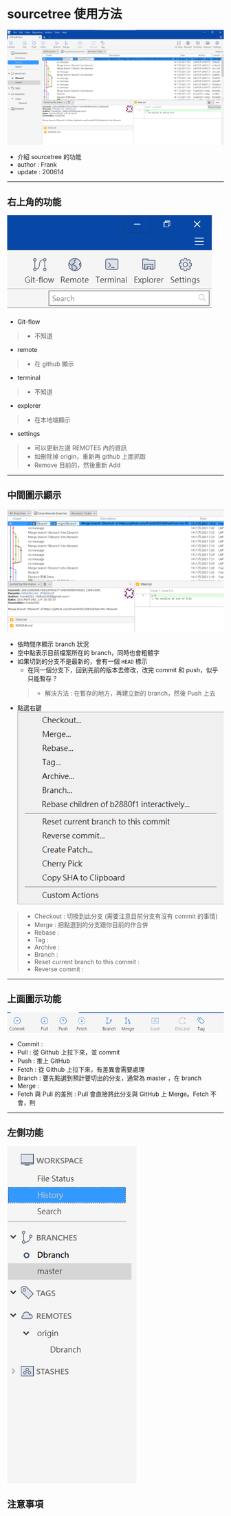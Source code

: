 # sourcetree 使用方法
![image](https://github.com/Frank0321/GitHubTest/blob/master/sourcetree_png/%E6%95%B4%E9%AB%94%E5%9C%96%E7%A4%BA.png)
- 介紹 sourcetree 的功能
- author : Frank
- update : 200614
---
## 右上角的功能
![image](https://github.com/Frank0321/GitHubTest/blob/master/sourcetree_png/%E5%8F%B3%E4%B8%8A%E8%A7%92%E5%8A%9F%E8%83%BD.png)
- Git-flow
> - 不知道
- remote
> - 在 github 顯示
- terminal
> - 不知道
- explorer
> - 在本地端顯示
- settings
> - 可以更新左邊 REMOTES 內的資訊
> - 如刪除掉 origin，重新再 github 上面抓取
> - Remove 目前的，然後重新 Add
---
## 中間圖示顯示
![image](https://github.com/Frank0321/GitHubTest/blob/master/sourcetree_png/%E4%B8%AD%E9%96%93%E5%9C%96%E7%A4%BA%E9%A1%AF%E7%A4%BA.png)
- 依時間序顯示 branch 狀況
- 空中點表示目前檔案所在的 branch，同時也會粗體字
- 如果切到的分支不是最新的，會有一個 `HEAD` 標示
  - 在同一個分支下，回到先前的版本去修改，改完 commit 和 push，似乎只能暫存 ?
  >  - 解決方法 : 在暫存的地方，再建立新的 branch，然後 Push 上去
- 點選右鍵
<br>![image](https://github.com/Frank0321/GitHubTest/blob/master/sourcetree_png/%E4%B8%AD%E9%96%93branch%E5%8F%B3%E9%8D%B5.png)</br>
> - Checkout : 切換到此分支 (需要注意目前分支有沒有 commit 的事情)
> - Merge : 把點選到的分支跟你目前的作合併
> - Rebase :
> - Tag :
> - Archive :
> - Branch :
> - Reset current branch to this commit : 
> - Reverse commit :
---
## 上面圖示功能
![image](https://github.com/Frank0321/GitHubTest/blob/master/sourcetree_png/%E4%B8%8A%E9%9D%A2%E5%9C%96%E7%A4%BA%E5%8A%9F%E8%83%BD.png)
- Commit : 
- Pull : 從 Github 上拉下來，並 commit
- Push : 推上 GitHub
- Fetch : 從 Github 上拉下來，有差異會需要處理 
- Branch : 要先點選到預計要切出的分支，通常為 master ，在 branch
- Merge :
- Fetch 與 Pull 的差別 : Pull 會直接將此分支與 GitHub 上 Merge。Fetch 不會，則 
---
## 左側功能
![image](https://github.com/Frank0321/GitHubTest/blob/master/sourcetree_png/%E5%B7%A6%E5%81%B4%E5%8A%9F%E8%83%BD.png)

## 注意事項

> 

